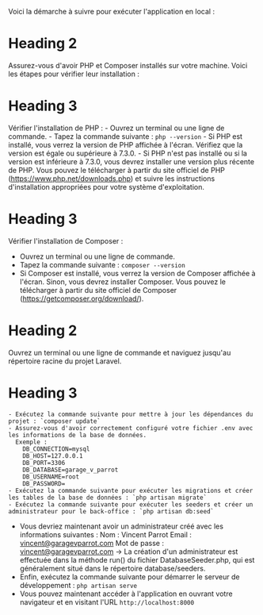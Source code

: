 Voici la démarche à suivre pour exécuter l'application en local :

# Heading 2 #
 Assurez-vous d'avoir PHP et Composer installés sur votre machine. Voici les étapes pour vérifier leur installation :

  # Heading 3 #
   Vérifier l'installation de PHP :
    - Ouvrez un terminal ou une ligne de commande.
    - Tapez la commande suivante : `php --version`
    - Si PHP est installé, vous verrez la version de PHP affichée à l'écran. Vérifiez que la version est égale ou supérieure à 7.3.0.
    - Si PHP n'est pas installé ou si la version est inférieure à 7.3.0, vous devrez installer une version plus récente de PHP. Vous pouvez le télécharger à partir du site officiel de PHP (https://www.php.net/downloads.php) et suivre les instructions d'installation appropriées pour votre système d'exploitation.

 # Heading 3 #
  Vérifier l'installation de Composer :
   - Ouvrez un terminal ou une ligne de commande.
   - Tapez la commande suivante : `composer --version`
   - Si Composer est installé, vous verrez la version de Composer affichée à l'écran. Sinon, vous devrez installer Composer. Vous pouvez le télécharger à partir du site officiel de Composer (https://getcomposer.org/download/).
    
  # Heading 2 #
  Ouvrez un terminal ou une ligne de commande et naviguez jusqu'au répertoire racine du projet Laravel. 
  # Heading 3 #
    - Exécutez la commande suivante pour mettre à jour les dépendances du projet : `composer update`
    - Assurez-vous d'avoir correctement configuré votre fichier .env avec les informations de la base de données.
      Exemple :
        DB_CONNECTION=mysql 
        DB_HOST=127.0.0.1 
        DB_PORT=3306 
        DB_DATABASE=garage_v_parrot 
        DB_USERNAME=root 
        DB_PASSWORD=
    - Exécutez la commande suivante pour exécuter les migrations et créer les tables de la base de données : `php artisan migrate`
    - Exécutez la commande suivante pour exécuter les seeders et créer un administrateur pour le back-office : `php artisan db:seed`
   - Vous devriez maintenant avoir un administrateur créé avec les informations suivantes :
     Nom : Vincent Parrot
     Email : vincent@garagevparrot.com
     Mot de passe : vincent@garagevparrot.com
    -> La création d'un administrateur est effectuée dans la méthode run() du fichier DatabaseSeeder.php, qui est généralement situé dans le répertoire database/seeders.
   - Enfin, exécutez la commande suivante pour démarrer le serveur de développement : `php artisan serve`
  - Vous pouvez maintenant accéder à l'application en ouvrant votre navigateur et en visitant l'URL `http://localhost:8000`
